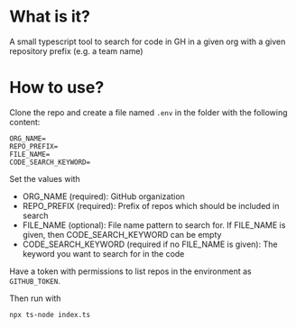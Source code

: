 # What is it?
A small typescript tool to search for code in GH in a given org with a given repository prefix (e.g. a team name)

# How to use?

Clone the repo and create a file named `.env` in the folder with the following content:

```
ORG_NAME=
REPO_PREFIX=
FILE_NAME=
CODE_SEARCH_KEYWORD=
```

Set the values with
- ORG_NAME (required): GitHub organization
- REPO_PREFIX (required): Prefix of repos which should be included in search
- FILE_NAME (optional): File name pattern to search for. If FILE_NAME is given, then CODE_SEARCH_KEYWORD can be empty
- CODE_SEARCH_KEYWORD (required if no FILE_NAME is given): The keyword you want to search for in the code

Have a token with permissions to list repos in the environment as `GITHUB_TOKEN`.

Then run with 

```
npx ts-node index.ts
```
